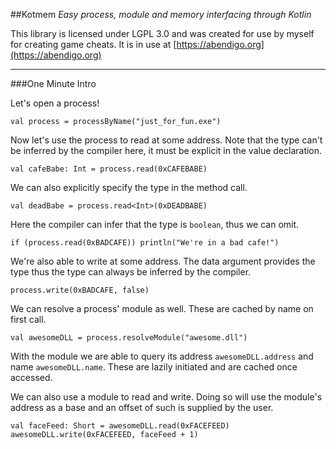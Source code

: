 ##Kotmem
_Easy process, module and memory interfacing through Kotlin_

This library is licensed under LGPL 3.0 and was created for use by myself for creating game cheats. It is in use at 
[https://abendigo.org](https://abendigo.org)  

---

###One Minute Intro

Let's open a process!

    val process = processByName("just_for_fun.exe")
    
Now let's use the process to read at some address. Note that the type can't be inferred by the compiler here, it must
 be explicit in the value declaration.

    val cafeBabe: Int = process.read(0xCAFEBABE)

We can also explicitly specify the type in the method call.

    val deadBabe = process.read<Int>(0xDEADBABE)
    
Here the compiler can infer that the type is `boolean`, thus we can omit.

    if (process.read(0xBADCAFE)) println("We're in a bad cafe!")

We're also able to write at some address. The data argument provides the type thus the type can always be inferred by
 the compiler.

    process.write(0xBADCAFE, false)

We can resolve a process' module as well. These are cached by name on first call.

    val awesomeDLL = process.resolveModule("awesome.dll")
    
With the module we are able to query its address `awesomeDLL.address` and name `awesomeDLL.name`. These are lazily 
initiated and are cached once accessed.

We can also use a module to read and write. Doing so will use the module's address as a base and an offset of such is
 supplied by the user.
 
    val faceFeed: Short = awesomeDLL.read(0xFACEFEED)
    awesomeDLL.write(0xFACEFEED, faceFeed + 1)